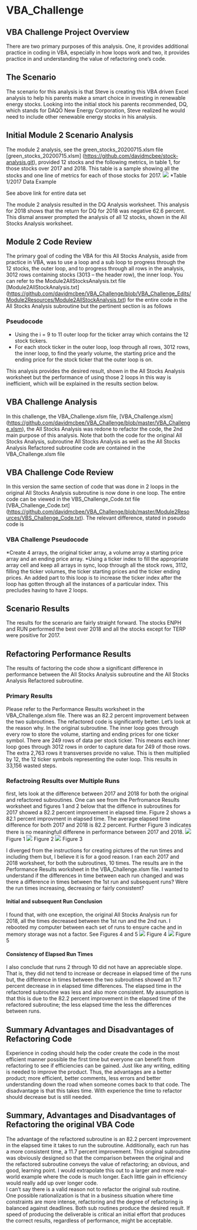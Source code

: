 # VBA_Challenge
## VBA Challenge Project Overview
There are two primary purposes of this analysis. One, it provides additional practice in coding in VBA, especially in how loops work and two, it provides practice in and understanding the value of refactoring one’s code.

## The Scenario
The scenario for this analysis is that Steve is creating this VBA driven Excel analysis to help his parents make a smart choice in investing in renewable energy stocks. Looking into the initial stock his parents recommended, DQ, which stands for DAQO New Energy Corporation, Steve realized he would need to include other renewable energy stocks in his analysis.

## Initial Module 2 Scenario Analysis
The module 2 analysis, see the green_stocks_20200715.xlsm file [green_stocks_20200715.xlsm] (https://github.com/davidmcbee/stock-analysis.git), provided 12 stocks and the following metrics, in table 1, for those stocks over 2017 and 2018. This table is a sample showing all the stocks and one line of metrics for each of those stocks for 2017.
![](./Module2Resources/TickerSymbolExample.png)
*Table 1/2017 Data Example

 See above link for entire data set

The module 2 analysis resulted in the DQ Analysis worksheet. This analysis for 2018 shows that the return for DQ for 2018 was negative 62.6 percent. This dismal answer prompted the analysis of all 12 stocks, shown in the All Stocks Analysis worksheet.

## Module 2 Code Review
The primary goal of coding the VBA for this All Stocks Analysis, aside from practice in VBA, was to use a loop and a sub loop to progress through the 12 stocks, the outer loop, and to progress through all rows in the analysis, 3012 rows containing stocks (3013 – the header row), the inner loop. You can refer to the Module2AllStocksAnalysis.txt file [Module2AllStockAnalysis.txt] (https://github.com/davidmcbee/VBA_Challenge/blob/VBA_Challenge_Edits/Module2Resources/Module2AllStockAnalysis.txt) for the entire code in the All Stocks Analysis subroutine but the pertinent section is as follows

### Pseudocode
* Using the i = 9 to 11 outer loop for the ticker array which contains the 12 stock tickers.
* For each stock ticker in the outer loop, loop through all rows, 3012 rows, the inner loop, to find the yearly volume, the starting price and the ending price for the stock ticker that the outer loop is on.

This analysis provides the desired result, shown in the All Stocks Analysis worksheet but the performance of using those 2 loops in this way is inefficient, which will be explained in the results section below.

## VBA Challenge Analysis
In this challenge, the VBA_Challenge.xlsm file, [VBA_Challenge.xlsm] (https://github.com/davidmcbee/VBA_Challenge/blob/master/VBA_Challenge.xlsm), the All Stocks Analysis was redone to refactor the code, the 2nd main purpose of this analysis. Note that both the code for the original All Stocks Analysis, subroutine All Stocks Analysis as well as the All Stocks Analysis Refactored subroutine code are contained in the VBA_Challenge.xlsm file

## VBA Challenge Code Review
In this version the same section of code that was done in 2 loops in the original All Stocks Analysis subroutine is now done in one loop. The entire code can be viewed in the VBS_Challenge_Code.txt file [VBA_Challenge_Code.txt] (https://github.com/davidmcbee/VBA_Challenge/blob/master/Module2Resources/VBS_Challenge_Code.txt). The  relevant difference, stated in pseudo code is

### VBA Challenge Pseudocode
*Create 4 arrays, the original ticker array, a volume array a starting price array and an ending price array.
*Using a ticker index to fill the appropriate array cell and keep all arrays in sync, loop through all the stock rows, 3112, filling the ticker volumes, the ticker starting prices and the ticker ending prices. An added part to this loop is to increase the ticker index after the loop has gotten through all the instances of a particular index. This precludes having to have 2 loops.

## Scenario Results
The results for the scenario are fairly straight forward. The stocks ENPH and RUN performed the best over 2018 and all the stocks except for TERP were positive for 2017.

## Refactoring Performance Results
The results of factoring the code show a significant difference in performance between the All Stocks Analysis subroutine and the All Stocks Analysis Refactored subroutine.

### Primary Results
Please refer to the Performance Results worksheet in the VBA_Challenge.xlsm file. There was an 82.2 percent improvement between the two subroutines. The refactored code is significantly better. Let’s look at the reason why. In the original subroutine. The inner loop goes through every row to store the volume, starting and ending prices for one ticker symbol. There are 249 rows of data per stock ticker. This means each inner loop goes through 3012 rows in order to capture data for 249 of those rows. The extra 2,763 rows it transverses provide no value. This is then multiplied by 12, the 12 ticker symbols representing the outer loop. This results in 33,156 wasted steps.

### Refactroing Results over Multiple Runs
first, lets look at the difference between 2017 and 2018 for both the original and refactored subroutines. One can see from the Perfromance Results worksheet and figures 1 and 2 below that the diffence in subroutines for 2017 showed a 82.2 percent improvement in elapsed time. Figure 2 shows a 82.1 percent improvment in elapsed time. The average elapsed  time difference for both 2017 and 2018 is 82.2 percent.  Further Figure 3 indicates there is no meaningfull differene in performance between 2017 and 2018.
![](https://github.com/davidmcbee/VBA_Challenge/blob/master/Module2Resources/VBA_Challenge_2017.png)
Figure 1
![](https://github.com/davidmcbee/VBA_Challenge/blob/master/Module2Resources/VBA_Challenge_2018.png)
Figure 2
![](https://github.com/davidmcbee/VBA_Challenge/blob/master/Module2Resources/VBA_Challenge_Comparison.png)
Figure 3

I diverged from the instructions for creating pictures of the run times and including them but, I believe it is for a good reason. I ran each 2017 and 2018 worksheet, for both the subroutines, 10 times. The results are in the Performance Results worksheet in the VBA_Challenge.xlsm file. I wanted to understand if the differences in time between each run changed and was there a difference in times between the 1st run and subsequent runs? Were the run times increasing, decreasing or fairly consistent?

#### Initial and subsequent Run Conclusion
I found that, with one exception, the original All Stocks Analysis run for 2018, all the times decreased between the 1st run and the 2nd run. I rebooted my computer between each set of runs to ensure cache and in memory storage was not a factor. See Figures 4 and 5
![](https://github.com/davidmcbee/VBA_Challenge/blob/master/Module2Resources/VBA_Challenge_Not_Factored.png)
Figure 4
![](https://github.com/davidmcbee/VBA_Challenge/blob/master/Module2Resources/VBA_Challenge_Refactored.png)
Figure 5

#### Consistency of Elapsed Run Times
I also conclude that runs 2 through 10 did not have an appreciable slope. That is, they did not tend to increase or decrease in elapsed time of the runs but, the difference in times between the two subroutines showed an 11.7 percent decrease in in elapsed time differences. The elapsed time in the refactored subroutine was less and also more consistent. My assumption is that this is due to the 82.2 percent improvement in the elapsed time of the refactored subroutine; the less elapsed time the less the differences between runs.     

## Summary Advantages and Disadvantages of Refactoring Code
Experience in coding should help the coder create the code in the most efficient manner possible the first time but everyone can benefit from refactoring to see if efficiencies can be gained. Just like any writing, editing is needed to improve the product. Thus, the advantages are a better product; more efficient, better comments, less errors and better understanding down the road when someone comes back to that code. The disadvantage is that this takes time. With experience the time to refactor should decrease but is still needed.

## Summary, Advantages and Disadvantages of Refactoring the original VBA Code
The advantage of the refactored subroutine is an 82.2 percent improvement in the elapsed time it takes to run the subroutine. Additionally, each run has a more consistent time, a 11.7 percent improvement.
This original subroutine was obviously designed so that the comparison between the original and the refactored subroutine conveys the value of refactoring; an obvious, and good, learning point. I would extrapolate this out to a larger and more real-world example where the code is much longer. Each little gain in efficiency would really add up over longer code.   
I can’t say there is a valid reason not to refactor the original sub routine. One possible rationalization is that in a business situation where time constraints are more intense, refactoring and the degree of refactoring is balanced against deadlines. Both sub routines produce the desired result. If speed of producing the deliverable is critical an initial effort that produces the correct results, regardless of performance, might be acceptable.
